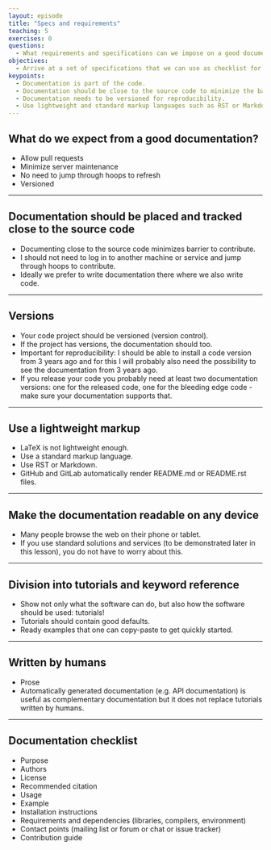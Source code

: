 ```yaml
---
layout: episode
title: "Specs and requirements"
teaching: 5
exercises: 0
questions:
  - What requirements and specifications can we impose on a good documentation?
objectives:
  - Arrive at a set of specifications that we can use as checklist for designing and deploying code documentation.
keypoints:
  - Documentation is part of the code.
  - Documentation should be close to the source code to minimize the barrier to contribute.
  - Documentation needs to be versioned for reproducibility.
  - Use lightweight and standard markup languages such as RST or Markdown.
---
```


## What do we expect from a good documentation?

- Allow pull requests
- Minimize server maintenance
- No need to jump through hoops to refresh
- Versioned

---

## Documentation should be placed and tracked close to the source code

- Documenting close to the source code minimizes barrier to contribute.
- I should not need to log in to another machine or service and jump through hoops to contribute.
- Ideally we prefer to write documentation there where we also write code.

---

## Versions

- Your code project should be versioned (version control).
- If the project has versions, the documentation should too.
- Important for reproducibility: I should be able to install a code version
  from 3 years ago and for this I will probably also need the possibility to
  see the documentation from 3 years ago.
- If you release your code you probably need at least two documentation
  versions: one for the released code, one for the bleeding edge code - make
  sure your documentation supports that.

---

## Use a lightweight markup

- LaTeX is not lightweight enough.
- Use a standard markup language.
- Use RST or Markdown.
- GitHub and GitLab automatically render README.md or README.rst files.

---

## Make the documentation readable on any device

- Many people browse the web on their phone or tablet.
- If you use standard solutions and services (to be demonstrated later in this
  lesson), you do not have to worry about this.

---

## Division into tutorials and keyword reference

- Show not only what the software can do, but also how the software should be used: tutorials!
- Tutorials should contain good defaults.
- Ready examples that one can copy-paste to get quickly started.

---

## Written by humans

- Prose
- Automatically generated documentation (e.g. API documentation) is useful as
  complementary documentation but it does not replace tutorials written by
  humans.

---

## Documentation checklist

- Purpose
- Authors
- License
- Recommended citation
- Usage
- Example
- Installation instructions
- Requirements and dependencies (libraries, compilers, environment)
- Contact points (mailing list or forum or chat or issue tracker)
- Contribution guide
